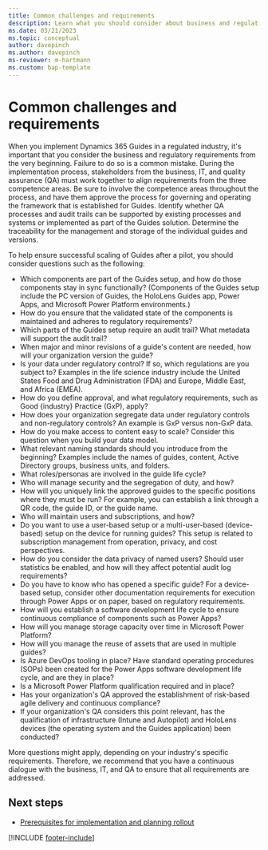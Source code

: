 ```yaml
---
title: Common challenges and requirements
description: Learn what you should consider about business and regulation requirements before you implement Dynamics 365 Guides.
ms.date: 03/21/2023
ms.topic: conceptual
author: davepinch
ms.author: davepinch
ms-reviewer: m-hartmann
ms.custom: bap-template
---
```


# Common challenges and requirements

When you implement Dynamics 365 Guides in a regulated industry, it's important that you consider the business and regulatory requirements from the very beginning. Failure to do so is a common mistake. During the implementation process, stakeholders from the business, IT, and quality assurance (QA) must work together to align requirements from the three competence areas. Be sure to involve the competence areas throughout the process, and have them approve the process for governing and operating the framework that is established for Guides. Identify whether QA processes and audit trails can be supported by existing processes and systems or implemented as part of the Guides solution. Determine the traceability for the management and storage of the individual guides and versions.

To help ensure successful scaling of Guides after a pilot, you should consider questions such as the following:

- Which components are part of the Guides setup, and how do those components stay in sync functionally? (Components of the Guides setup include the PC version of Guides, the HoloLens Guides app, Power Apps, and Microsoft Power Platform environments.)
- How do you ensure that the validated state of the components is maintained and adheres to regulatory requirements?
- Which parts of the Guides setup require an audit trail? What metadata will support the audit trail?
- When major and minor revisions of a guide's content are needed, how will your organization version the guide?
- Is your data under regulatory control? If so, which regulations are you subject to? Examples in the life science industry include the United States Food and Drug Administration (FDA) and Europe, Middle East, and Africa (EMEA).
- How do you define approval, and what regulatory requirements, such as Good \{industry\} Practice (GxP), apply?
- How does your organization segregate data under regulatory controls and non-regulatory controls? An example is GxP versus non-GxP data.
- How do you make access to content easy to scale? Consider this question when you build your data model.
- What relevant naming standards should you introduce from the beginning? Examples include the names of guides, content, Active Directory groups, business units, and folders.
- What roles/personas are involved in the guide life cycle?
- Who will manage security and the segregation of duty, and how?
- How will you uniquely link the approved guides to the specific positions where they must be run? For example, you can establish a link through a QR code, the guide ID, or the guide name.
- Who will maintain users and subscriptions, and how?
- Do you want to use a user-based setup or a multi-user-based (device-based) setup on the device for running guides? This setup is related to subscription management from operation, privacy, and cost perspectives.
- How do you consider the data privacy of named users? Should user statistics be enabled, and how will they affect potential audit log requirements?
- Do you have to know who has opened a specific guide? For a device-based setup, consider other documentation requirements for execution through Power Apps or on paper, based on regulatory requirements.
- How will you establish a software development life cycle to ensure continuous compliance of components such as Power Apps?
- How will you manage storage capacity over time in Microsoft Power Platform?
- How will you manage the reuse of assets that are used in multiple guides?
- Is Azure DevOps tooling in place? Have standard operating procedures (SOPs) been created for the Power Apps software development life cycle, and are they in place?
- Is a Microsoft Power Platform qualification required and in place?
- Has your organization's QA approved the establishment of risk-based agile delivery and continuous compliance?
- If your organization's QA considers this point relevant, has the qualification of infrastructure (Intune and Autopilot) and HoloLens devices (the operating system and the Guides application) been conducted?

More questions might apply, depending on your industry's specific requirements. Therefore, we recommend that you have a continuous dialogue with the business, IT, and QA to ensure that all requirements are addressed.

## Next steps

- [Prerequisites for implementation and planning rollout](prerequisites-for-implementation-and-planning-roll-out.md)

[!INCLUDE [footer-include](../../includes/footer-banner.md)]
